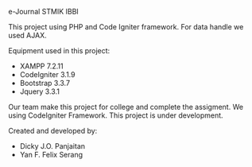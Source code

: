 e-Journal STMIK IBBI

This project using PHP and Code Igniter framework. For data handle we used AJAX.

Equipment used in this project:
- XAMPP 7.2.11
- CodeIgniter 3.1.9
- Bootstrap 3.3.7
- Jquery 3.3.1

Our team make this project for college and complete the assigment. We using CodeIgniter Framework. This project is under development.

Created and developed by:
- Dicky J.O. Panjaitan
- Yan F. Felix Serang